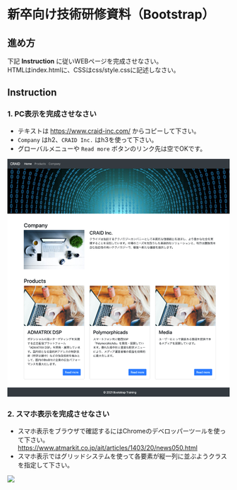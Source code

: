 # 新卒向け技術研修資料（Bootstrap）

## 進め方

下記 **Instruction** に従いWEBページを完成させなさい。  
HTMLはindex.htmlに、CSSはcss/style.cssに記述しなさい。


## Instruction

### 1. PC表示を完成させなさい

* テキストは https://www.craid-inc.com/ からコピーして下さい。
* `Company` はh2、`CRAID Inc.` はh3を使って下さい。
* グローバルメニューや `Read more` ボタンのリンク先は空でOKです。

![PC表示](https://github.com/FullSpeedInc/Training_Bootstrap/blob/master/pc_view.png?raw=true)


### 2. スマホ表示を完成させなさい

* スマホ表示をブラウザで確認するにはChromeのデベロッパーツールを使って下さい。  
  https://www.atmarkit.co.jp/ait/articles/1403/20/news050.html
* スマホ表示ではグリッドシステムを使って各要素が縦一列に並ぶようクラスを指定して下さい。

<img src="https://github.com/FullSpeedInc/Training_Bootstrap/blob/master/sp_view.png?raw=true" style="width: 60%">
